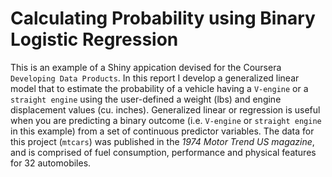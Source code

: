 # Calculating Probability using Binary Logistic Regression

This is an example of a Shiny appication devised for the Coursera `Developing Data Products`. In this report I develop a  generalized linear model that to  estimate the probability of a vehicle having a `V-engine` or a `straight engine` using the user-defined a weight (lbs) and engine displacement values (cu. inches). Generalized linear or regression is useful when you are predicting a binary outcome (i.e. `V-engine` or `straight engine` in this example) from a set of continuous predictor variables. The data for this project (`mtcars`) was published in the *1974 Motor Trend US magazine*, and is comprised of fuel consumption, performance and physical features for 32 automobiles.
